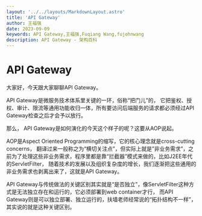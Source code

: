 ```yaml
---
layout: '../../layouts/MarkdownLayout.astro'
title: 'API Gateway'
author: 王福强
date: 2023-09-09
keywords: API Gateway,王福强,Fuqiang Wang,fujohnwang
description: API Gateway - 架构百科
---
```


# API Gateway

大家好，今天跟大家聊聊API Gateway。

API Gateway是微服务技术体系里关键的一环，俗称“把门儿”的， 它把鉴权、授权、审计、限流等通用功能收归一体，所有要访问后端服务的请求都必须经过API Gateway检查之后才会予以放行。

那么， API Gateway是如何演化的今天这个样子的呢？这要从AOP说起。

AOP是Aspect Oriented Programming的缩写，它的核心理念就是cross-cutting concerns， 翻译过来一般称之为“横切关注点”，但实际上就是”非业务需求”，之前为了处理这些非业务需求，程序里都是靠“拦截器”模式来做的，比如J2EE年代的ServletFilter， 随着技术的发展以及组织复杂度的增长，我们逐渐把这些通用的非业务需求也剥离出来了，这就是API Gateway。

API Gateway与传统做法的关键区别其实就是“是否独立”，像ServletFilter这种方式是无法独立存在和运行的，它必须部署到web container才行， 而API Gateway则是可以独立部署、独立运行的，扶墙老师经常说的“拓扑结构不一样”，其实说的就是这种关键区别。


